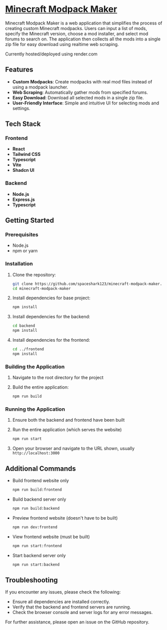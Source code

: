 # [Minecraft Modpack Maker](https://minecraft-modpack-maker.onrender.com)

Minecraft Modpack Maker is a web application that simplifies the process of creating custom Minecraft modpacks. Users can input a list of mods, specify the Minecraft version, choose a mod installer, and select mod forums to search on. The application then collects all the mods into a single zip file for easy download using realtime web scraping.

Currently hosted/deployed using render.com

## Features

- **Custom Modpacks**: Create modpacks with real mod files instead of using a modpack launcher.
- **Web Scraping**: Automatically gather mods from specified forums.
- **Easy Download**: Download all selected mods in a single zip file.
- **User-Friendly Interface**: Simple and intuitive UI for selecting mods and settings.

## Tech Stack

### Frontend

- **React**
- **Tailwind CSS**
- **Typescript**
- **Vite**
- **Shadcn UI**

### Backend

- **Node.js**
- **Express.js**
- **Typescript**

## Getting Started

### Prerequisites

- Node.js
- npm or yarn

### Installation

1. Clone the repository:

    ```sh
    git clone https://github.com/spaceshark123/minecraft-modpack-maker.git
    cd minecraft-modpack-maker
    ```

2. Install dependencies for base project:

	```sh
    npm install
    ```

3. Install dependencies for the backend:

    ```sh
    cd backend
    npm install
    ```

4. Install dependencies for the frontend:

    ```sh
    cd ../frontend
    npm install
    ```

### Building the Application

1. Navigate to the root directory for the project

2. Build the entire application:

    ```sh
    npm run build
    ```

### Running the Application

1. Ensure both the backend and frontend have been built

2. Run the entire application (which serves the website)

	```sh
	npm run start
	```

3. Open your browser and navigate to the URL shown, usually `http://localhost:3000`

## Additional Commands

- Build frontend website only

	```sh
	npm run build:frontend
	```

- Build backend server only

	```sh
	npm run build:backend
	```

- Preview frontend website (doesn't have to be built)

	```sh
	npm run dev:frontend
	```

- View frontend website (must be built)

	```sh
	npm run start:frontend
	```

- Start backend server only

	```sh
	npm run start:backend
	```

## Troubleshooting

If you encounter any issues, please check the following:

- Ensure all dependencies are installed correctly.
- Verify that the backend and frontend servers are running.
- Check the browser console and server logs for any error messages.

For further assistance, please open an issue on the GitHub repository.